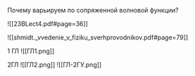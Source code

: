 Почему варьируем по сопряженной волновой функции?

![[23BLect4.pdf#page=36]]

![[shmidt._vvedenie_v_fiziku_sverhprovodnikov.pdf#page=79]]

1 ГЛ
![[ГЛ1.png]]


2ГЛ
![[ГЛ2.png]]
![[ГЛ-2ГУ.png]]

